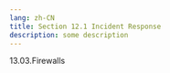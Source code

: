 ```yaml
---
lang: zh-CN
title: Section 12.1 Incident Response
description: some description
---
```


13.03.Firewalls